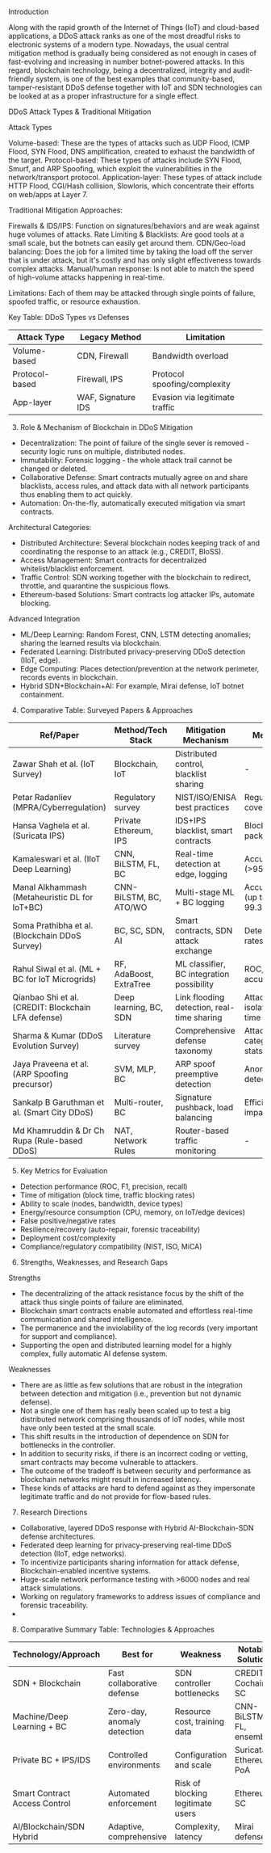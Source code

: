 
Introduction

Along with the rapid growth of the Internet of Things (IoT) and cloud-based applications, a DDoS attack ranks as one of the most dreadful risks to electronic systems of a modern type. Nowadays, the usual central mitigation method is gradually being considered as not enough in cases of fast-evolving and increasing in number botnet-powered attacks. In this regard, blockchain technology, being a decentralized, integrity and audit-friendly system, is one of the best examples that community-based, tamper-resistant DDoS defense together with IoT and SDN technologies can be looked at as a proper infrastructure for a single effect.

DDoS Attack Types & Traditional Mitigation

Attack Types

Volume-based: These are the types of attacks such as UDP Flood, ICMP Flood, SYN Flood, DNS amplification, created to exhaust the bandwidth of the target.
Protocol-based: These types of attacks include SYN Flood, Smurf, and ARP Spoofing, which exploit the vulnerabilities in the network/transport protocol.
Application-layer: These types of attack include HTTP Flood, CGI/Hash collision, Slowloris, which concentrate their efforts on web/apps at Layer 7.

Traditional Mitigation Approaches:

Firewalls & IDS/IPS: Function on signatures/behaviors and are weak against huge volumes of attacks.
Rate Limiting & Blacklists: Are good tools at a small scale, but the botnets can easily get around them.
CDN/Geo-load balancing: Does the job for a limited time by taking the load off the server that is under attack, but it's costly and has only slight effectiveness towards complex attacks.
Manual/human response: Is not able to match the speed of high-volume attacks happening in real-time.

Limitations: Each of them may be attacked through single points of failure, spoofed traffic, or resource exhaustion.

Key Table: DDoS Types vs Defenses

| Attack Type         | Legacy Method       | Limitation                    |
|---------------------|---------------------|-------------------------------|
| Volume-based        | CDN, Firewall       | Bandwidth overload            |
| Protocol-based      | Firewall, IPS       | Protocol spoofing/complexity  |
| App-layer           | WAF, Signature IDS  | Evasion via legitimate traffic|

3. Role & Mechanism of Blockchain in DDoS Mitigation

- Decentralization: The point of failure of the single sever is removed - security logic runs on multiple, distributed nodes.
- Immutability: Forensic logging - the whole attack trail cannot be changed or deleted.
- Collaborative Defense: Smart contracts mutually agree on and share blacklists, access rules, and attack data with all network participants thus enabling them to act quickly.
- Automation: On-the-fly, automatically executed mitigation via smart contracts.

Architectural Categories:

- Distributed Architecture: Several blockchain nodes keeping track of and coordinating the response to an attack (e.g., CREDIT, BloSS).
- Access Management: Smart contracts for decentralized whitelist/blacklist enforcement.
- Traffic Control: SDN working together with the blockchain to redirect, throttle, and quarantine the suspicious flows.
- Ethereum-based Solutions: Smart contracts log attacker IPs, automate blocking.

Advanced Integration

- ML/Deep Learning: Random Forest, CNN, LSTM detecting anomalies; sharing the learned results via blockchain.
- Federated Learning: Distributed privacy-preserving DDoS detection (IIoT, edge).
- Edge Computing: Places detection/prevention at the network perimeter, records events in blockchain.
- Hybrid SDN+Blockchain+AI: For example, Mirai defense, IoT botnet containment.

4. Comparative Table: Surveyed Papers & Approaches


<table>
  <thead>
    <tr>
      <th>Ref/Paper</th>
      <th>Method/Tech Stack</th>
      <th>Mitigation Mechanism</th>
      <th>Metrics</th>
      <th>Weaknesses</th>
      <th>Novelty/Future Scope</th>
    </tr>
  </thead>
  <tbody>
    <tr>
      <td>Zawar Shah et al. (IoT Survey)</td>
      <td>Blockchain, IoT</td>
      <td>Distributed control, blacklist sharing</td>
      <td>-</td>
      <td>Data reliability, contract security</td>
      <td>Full taxonomy, focus on IoT+BC</td>
    </tr>
    <tr>
      <td>Petar Radanliev (MPRA/Cyberregulation)</td>
      <td>Regulatory survey</td>
      <td>NIST/ISO/ENISA best practices</td>
      <td>Regulatory coverage</td>
      <td>Gaps in global standards</td>
      <td>Technical/policy convergence</td>
    </tr>
    <tr>
      <td>Hansa Vaghela et al. (Suricata IPS)</td>
      <td>Private Ethereum, IPS</td>
      <td>IDS+IPS blacklist, smart contracts</td>
      <td>Blocked packets/sec</td>
      <td>Config complexity, scale</td>
      <td>Proven in HTTP flood simulation</td>
    </tr>
    <tr>
      <td>Kamaleswari et al. (IIoT Deep Learning)</td>
      <td>CNN, BiLSTM, FL, BC</td>
      <td>Real-time detection at edge, logging</td>
      <td>Accuracy (&gt;95%), F1</td>
      <td>Resource cost, dataset scope</td>
      <td>Federated privacy and edge defense</td>
    </tr>
    <tr>
      <td>Manal Alkhammash (Metaheuristic DL for IoT+BC)</td>
      <td>CNN-BiLSTM, BC, ATO/WO</td>
      <td>Multi-stage ML + BC logging</td>
      <td>Accuracy (up to 99.3%)</td>
      <td>IDS efficiency, mempool attacks</td>
      <td>Multi-agent, hyperopt with BC</td>
    </tr>
    <tr>
      <td>Soma Prathibha et al. (Blockchain DDoS Survey)</td>
      <td>BC, SC, SDN, AI</td>
      <td>Smart contracts, SDN attack exchange</td>
      <td>Detection rates</td>
      <td>Over-reliance on SDN/contract</td>
      <td>Modular reference system (6-layer)</td>
    </tr>
    <tr>
      <td>Rahul Siwal et al. (ML + BC for IoT Microgrids)</td>
      <td>RF, AdaBoost, ExtraTree</td>
      <td>ML classifier, BC integration possibility</td>
      <td>ROC, AUC, accuracy</td>
      <td>Fake positive risk, Flash Crowd</td>
      <td>Ensemble ML + BC direction</td>
    </tr>
    <tr>
      <td>Qianbao Shi et al. (CREDIT: Blockchain LFA defense)</td>
      <td>Deep learning, BC, SDN</td>
      <td>Link flooding detection, real-time sharing</td>
      <td>Attack isolation time</td>
      <td>SDN delay, resource cost</td>
      <td>Cooperative BC + detection layers</td>
    </tr>
    <tr>
      <td>Sharma &amp; Kumar (DDoS Evolution Survey)</td>
      <td>Literature survey</td>
      <td>Comprehensive defense taxonomy</td>
      <td>Attack category stats</td>
      <td>No unified solution</td>
      <td>AI/ML, multi-defensive strategies</td>
    </tr>
    <tr>
      <td>Jaya Praveena et al. (ARP Spoofing precursor)</td>
      <td>SVM, MLP, BC</td>
      <td>ARP spoof preemptive detection</td>
      <td>Anomaly detection %</td>
      <td>Generalizability</td>
      <td>Hybrid Honeypot, SVM+MLP, BC</td>
    </tr>
    <tr>
      <td>Sankalp B Garuthman et al. (Smart City DDoS)</td>
      <td>Multi-router, BC</td>
      <td>Signature pushback, load balancing</td>
      <td>Efficiency, impact</td>
      <td>Abstract only</td>
      <td>Multi-agent blockchain validation</td>
    </tr>
    <tr>
      <td>Md Khamruddin &amp; Dr Ch Rupa (Rule-based DDoS)</td>
      <td>NAT, Network Rules</td>
      <td>Router-based traffic monitoring</td>
      <td>-</td>
      <td>Lacks collaborative features</td>
      <td>Pushback via blockchain</td>
    </tr>
    
  </tbody>
</table>


5. Key Metrics for Evaluation

- Detection performance (ROC, F1, precision, recall)
- Time of mitigation (block time, traffic blocking rates)
- Ability to scale (nodes, bandwidth, device types)
- Energy/resource consumption (CPU, memory, on IoT/edge devices)
- False positive/negative rates
- Resilience/recovery (auto-repair, forensic traceability)
- Deployment cost/complexity
- Compliance/regulatory compatibility (NIST, ISO, MiCA)

6. Strengths, Weaknesses, and Research Gaps

Strengths

- The decentralizing of the attack resistance focus by the shift of the attack thus single points of failure are eliminated.
- Blockchain smart contracts enable automated and effortless real-time communication and shared intelligence.
- The permanence and the inviolability of the log records (very important for support and compliance).
- Supporting the open and distributed learning model for a highly complex, fully automatic AI defense system.

Weaknesses

- There are as little as few solutions that are robust in the integration between detection and mitigation (i.e., prevention but not dynamic defense).
- Not a single one of them has really been scaled up to test a big distributed network comprising thousands of IoT nodes, while most have only been tested at the small scale.
- This shift results in the introduction of dependence on SDN for bottlenecks in the controller.
- In addition to security risks, if there is an incorrect coding or vetting, smart contracts may become vulnerable to attackers.
- The outcome of the tradeoff is between security and performance as blockchain networks might result in increased latency.
- These kinds of attacks are hard to defend against as they impersonate legitimate traffic and do not provide for flow-based rules.

7. Research Directions

- Collaborative, layered DDoS response with Hybrid AI-Blockchain-SDN defense architectures.
- Federated deep learning for privacy-preserving real-time DDoS detection (IIoT, edge networks).
- To incentivize participants sharing information for attack defense, Blockchain-enabled incentive systems.
- Huge-scale network performance testing with >6000 nodes and real attack simulations.
- Working on regulatory frameworks to address issues of compliance and forensic traceability.
- 
8. Comparative Summary Table: Technologies & Approaches

| Technology/Approach           | Best for              | Weakness             | Notable Solution  |
|-------------------------------|------------------------|-----------------------|--------------------|
| SDN + Blockchain              | Fast collaborative defense | SDN controller bottlenecks | CREDIT, Cochain-SC |
| Machine/Deep Learning + BC    | Zero-day, anomaly detection | Resource cost, training data | CNN-BiLSTM, FL, ensemble |
| Private BC + IPS/IDS          | Controlled environments | Configuration and scale | Suricata, Ethereum PoA |
| Smart Contract Access Control | Automated enforcement | Risk of blocking legitimate users | Ethereum SC |
| AI/Blockchain/SDN Hybrid      | Adaptive, comprehensive | Complexity, latency | Mirai defense |
